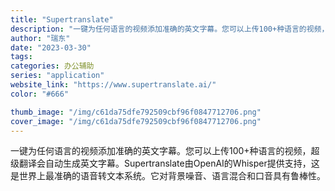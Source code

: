 ```yaml
---
title: "Supertranslate"
description: "一键为任何语言的视频添加准确的英文字幕。您可以上传100+种语言的视频，超级翻译会自动生成英文字幕。Supertrans"
author: "瑞东"
date: "2023-03-30"
tags:
categories: 办公辅助
series: "application"
website_link: "https://www.supertranslate.ai/"
color: "#666"

thumb_image: "/img/c61da75dfe792509cbf96f0847712706.png"
cover_image: "/img/c61da75dfe792509cbf96f0847712706.png"
---
```


一键为任何语言的视频添加准确的英文字幕。您可以上传100+种语言的视频，超级翻译会自动生成英文字幕。Supertranslate由OpenAI的Whisper提供支持，这是世界上最准确的语音转文本系统。它对背景噪音、语言混合和口音具有鲁棒性。